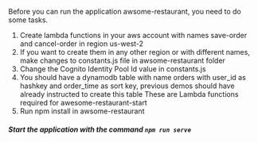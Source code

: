 Before you can run the application awsome-restaurant, you need to do some tasks. 
1. Create lambda functions in your aws account with names save-order and cancel-order in region us-west-2
1. If you want to create them in any other region or with different names, make changes to constants.js file in awsome-restaurant folder
1. Change the Cognito Identity Pool Id value in constants.js
1. You should have a dynamodb table with name orders with user_id as hashkey and order_time as sort key, previous demos should have already instructed to create this table
These are Lambda functions required for awesome-restaurant-start
1. Run npm install in awsome-restaurant
 
##### Start the application with the command `npm run serve`